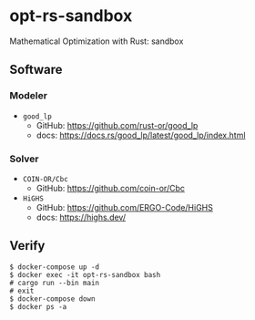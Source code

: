 # opt-rs-sandbox

Mathematical Optimization with Rust: sandbox

## Software

### Modeler
- `good_lp`
  - GitHub: https://github.com/rust-or/good_lp
  - docs: https://docs.rs/good_lp/latest/good_lp/index.html

### Solver
- `COIN-OR/Cbc`
  - GitHub: https://github.com/coin-or/Cbc
- `HiGHS`
  - GitHub: https://github.com/ERGO-Code/HiGHS
  - docs: https://highs.dev/

## Verify
```console
$ docker-compose up -d
$ docker exec -it opt-rs-sandbox bash
# cargo run --bin main
# exit
$ docker-compose down
$ docker ps -a
```
